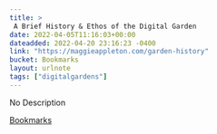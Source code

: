 ```yaml
---
title: > 
 A Brief History & Ethos of the Digital Garden
date: 2022-04-05T11:16:03+00:00
dateadded: 2022-04-20 23:16:23 -0400
link: "https://maggieappleton.com/garden-history"
bucket: Bookmarks
layout: urlnote
tags: ["digitalgardens"]
--- 
```

No Description
 <!-- end excerpt --> 
<div class='bucket'><a class='internal-link' href='/buckets/bookmarks'>Bookmarks</a></div> 
